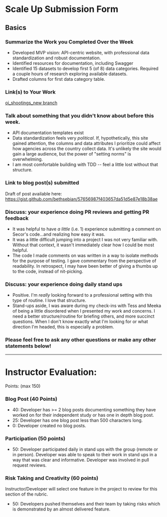 # Scale Up Submission Form

## Basics
### Summarize the Work you Completed Over the Week
  * Developed MVP vision: API-centric website, with professional data standardization and robust documentation.
  * Identified resources for documentation, including Swagger
  * Identified 15 datasets to develop first 5 (of 8) data categories. Required a couple hours of research exploring available datasets.
  * Drafted columns for first data category table.

### Link(s) to Your Work
[oi_shootings_new branch](https://github.com/bethsebian/police_data_tracker/tree/oi_shootings_new)

### Talk about something that you didn't know about before this week.
  * API documentation templates exist
  * Data standardization feels very *political*. If, hypothetically, this site gained attention, the columns and data attributes I prioritize could affect how agencies across the country collect data. It's unlikely the site would gain a large audience, but the power of "setting norms" is overwhelming.
  * I am most comfortable building with TDD -- feel a little lost without that structure.

### Link to blog post(s) submitted
  Draft of post available here: https://gist.github.com/bethsebian/57656987f403657da51d5e87e18b38ae

### Discuss: your experience doing PR reviews and getting PR feedback
  * It was helpful to have _a little_ (i.e. 1) experience submitting a comment on Secor's code...and realizing how easy it was.
  * It was a little difficult jumping into a project I was not very familiar with. Without that context, it wasn't immediately clear how I could be most helpful.
  * The code I made comments on was written in a way to isolate methods for the purpose of testing. I gave commentary from the perspective of readability. In retrospect, I may have been better of giving a thumbs up to the code, instead of nit-picking.

### Discuss: your experience doing daily stand ups
  * Positive. I'm _really_ looking forward to a professional setting with this type of routine. I love that structure.
  * Stand-ups aside, I was aware during my check-ins with Tess and Meeka of being a little disordered when I presented my work and concerns. I need a better structure/routine for briefing others, and more succinct questions. When I don't know exactly what I'm looking for or what direction I'm headed, this is especially a problem.

### Please feel free to ask any other questions or make any other statements below!

-----

# Instructor Evaluation:

Points: (max 150)

### Blog Post (40 Points)  
  * 40: Developer has >= 2 blog posts documenting something they have worked on for their independent study or has one in depth blog post.
  * 25: Developer has one blog post less than 500 characters long.
  * 0: Developer created no blog posts.

### Participation (50 points)
  * 50: Developer participated daily in stand ups with the group (remote or in person). Developer was able to speak to their work in stand ups in a way that was clear and informative. Developer was involved in pull request reviews.

### Risk Taking and Creativity (60 points)

Instructor/Developer will select one feature in the project to review for this section of the rubric.

  * 50: Developers pushed themselves and their team by taking risks which is demonstrated by an almost delivered feature.

